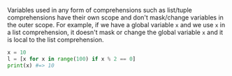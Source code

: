 Variables used in any form of comprehensions such as list/tuple comprehensions have their own scope and don't mask/change variables in the outer scope. For example, if we have a global variable `x` and we use `x` in a list comprehension, it doesn't mask or change the global variable `x` and it is local to the list comprehension.

```python
x = 10
l = [x for x in range(100) if x % 2 == 0]
print(x) #=> 10
```
